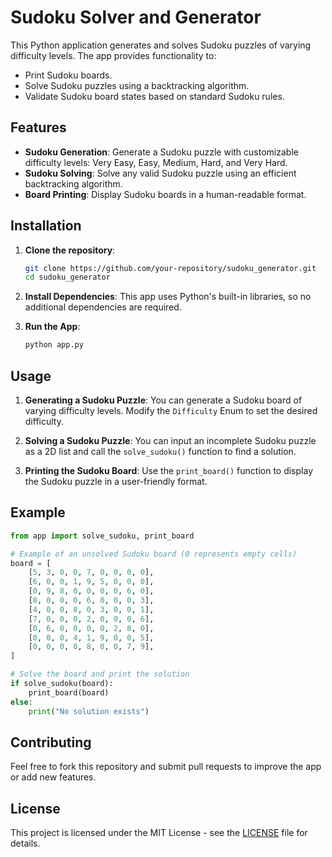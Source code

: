 
# Sudoku Solver and Generator

This Python application generates and solves Sudoku puzzles of varying difficulty levels. The app provides functionality to:
- Print Sudoku boards.
- Solve Sudoku puzzles using a backtracking algorithm.
- Validate Sudoku board states based on standard Sudoku rules.

## Features

- **Sudoku Generation**: Generate a Sudoku puzzle with customizable difficulty levels: Very Easy, Easy, Medium, Hard, and Very Hard.
- **Sudoku Solving**: Solve any valid Sudoku puzzle using an efficient backtracking algorithm.
- **Board Printing**: Display Sudoku boards in a human-readable format.

## Installation

1. **Clone the repository**:
   ```bash
   git clone https://github.com/your-repository/sudoku_generator.git
   cd sudoku_generator
   ```

2. **Install Dependencies**: This app uses Python's built-in libraries, so no additional dependencies are required.

3. **Run the App**:
   ```bash
   python app.py
   ```

## Usage

1. **Generating a Sudoku Puzzle**:
   You can generate a Sudoku board of varying difficulty levels. Modify the `Difficulty` Enum to set the desired difficulty.

2. **Solving a Sudoku Puzzle**:
   You can input an incomplete Sudoku puzzle as a 2D list and call the `solve_sudoku()` function to find a solution.

3. **Printing the Sudoku Board**:
   Use the `print_board()` function to display the Sudoku puzzle in a user-friendly format.

## Example

```python
from app import solve_sudoku, print_board

# Example of an unsolved Sudoku board (0 represents empty cells)
board = [
    [5, 3, 0, 0, 7, 0, 0, 0, 0],
    [6, 0, 0, 1, 9, 5, 0, 0, 0],
    [0, 9, 8, 0, 0, 0, 0, 6, 0],
    [8, 0, 0, 0, 6, 0, 0, 0, 3],
    [4, 0, 0, 8, 0, 3, 0, 0, 1],
    [7, 0, 0, 0, 2, 0, 0, 0, 6],
    [0, 6, 0, 0, 0, 0, 2, 8, 0],
    [0, 0, 0, 4, 1, 9, 0, 0, 5],
    [0, 0, 0, 0, 8, 0, 0, 7, 9],
]

# Solve the board and print the solution
if solve_sudoku(board):
    print_board(board)
else:
    print("No solution exists")
```

## Contributing

Feel free to fork this repository and submit pull requests to improve the app or add new features.

## License

This project is licensed under the MIT License - see the [LICENSE](LICENSE) file for details.
```
